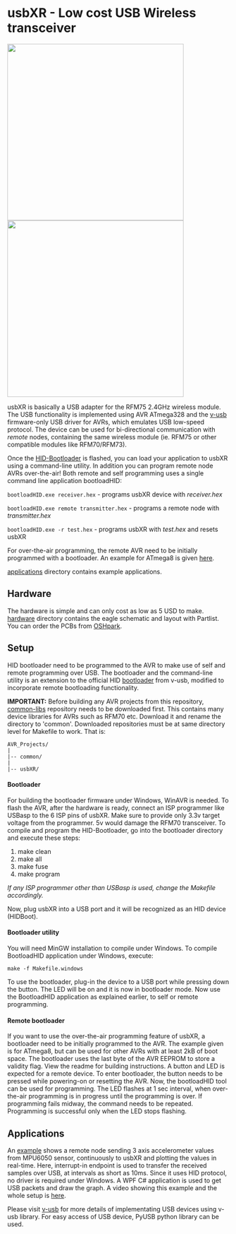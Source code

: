 usbXR - Low cost USB Wireless transceiver
=========================================

<img src="https://github.com/visakhanc/usbXR/blob/master/pic/front-1.jpg" width="400"> <img src="https://github.com/visakhanc/usbXR/blob/master/pic/back-1.jpg" width="400">

usbXR is basically a USB adapter for the RFM75 2.4GHz wireless module. The USB functionality is implemented using AVR ATmega328 and the [v-usb](https://www.obdev.at/products/vusb/index.html) firmware-only USB driver for AVRs, which emulates USB low-speed protocol. The device can be used for bi-directional communication with *remote* nodes, containing the same wireless module (ie. RFM75 or other compatible modules like RFM70/RFM73).

Once the [HID-Bootloader](https://github.com/visakhanc/usbXR/tree/master/bootloader/HID-bootloader-mega328) is flashed, you can load your application to usbXR using a command-line utility. In addition you can program remote node AVRs over-the-air! Both remote and self programming uses a single command line application bootloadHID:

`bootloadHID.exe receiver.hex` - programs usbXR device with _receiver.hex_

`bootloadHID.exe remote transmitter.hex` - programs a remote node with _transmitter.hex_

`bootloadHID.exe -r test.hex` - programs usbXR with _test.hex_ and resets usbXR
	
For over-the-air programming, the remote AVR need to be initially programmed with a bootloader. An example for ATmega8 is given [here](https://github.com/visakhanc/usbXR/tree/master/bootloader/remote-bootloader-mega8).
	
[applications](https://github.com/visakhanc/usbXR/tree/master/applications) directory contains example applications.

 
Hardware
--------

The hardware is simple and can only cost as low as 5 USD to make. [hardware](https://github.com/visakhanc/usbXR/tree/master/hardware) directory contains the eagle schematic and layout with Partlist.
You can order the PCBs from [OSHpark](https://oshpark.com/shared_projects/8Y8Vg5b4).


Setup
-----

HID bootloader need to be programmed to the AVR to make use of self and remote programming over USB. The bootloader and the command-line utility is an extension to the official HID [bootloader](https://www.obdev.at/products/vusb/bootloadhid.html) from v-usb, modified to incorporate remote bootloading functionality. 

**IMPORTANT:** Before building any AVR projects from this repository, [common-libs](https://github.com/visakhanc/common_libs) repository needs to be downloaded first. This contains many device libraries for AVRs such as RFM70 etc. Download it and rename the directory to 'common'. Downloaded repositories must be at same directory level for Makefile to work. That is:

	AVR_Projects/
	|
	|-- common/
	|
	|-- usbXR/

	
#### Bootloader

For building the bootloader firmware under Windows, WinAVR is needed. To flash the AVR, after the hardware is ready, connect an ISP programmer like USBasp to the 6 ISP pins of usbXR. Make sure to provide only 3.3v target voltage from the programmer. 5v would damage the RFM70 transceiver. To compile and program the HID-Bootloader, go into the bootloader directory and execute these steps:

1. make clean
2. make all
3. make fuse
4. make program

*If any ISP programmer other than USBasp is used, change the Makefile accordingly.*

Now, plug usbXR into a USB port and it will be recognized as an HID device (HIDBoot).


#### Bootloader utility

You will need MinGW installation to compile under Windows. To compile BootloadHID application under Windows, execute:

	make -f Makefile.windows
	
To use the bootloader, plug-in the device to a USB port while pressing down the button. The LED will be on and it is now in bootloader mode. Now use the BootloadHID application as explained earlier, to self or remote programming.


#### Remote bootloader

If you want to use the over-the-air programming feature of usbXR, a bootloader need to be initially programmed to the AVR. The example given is for ATmega8, but can be used for other AVRs with at least 2kB of boot space. The bootloader uses the last byte of the AVR EEPROM to store a validity flag. View the readme for building instructions. A button and LED is expected for a remote device. To enter bootloader, the button needs to be pressed while powering-on or resetting the AVR. Now, the bootloadHID tool can be used for programming. The LED flashes at 1 sec interval, when over-the-air programming is in progress until the programming is over. If programming fails midway, the command needs to be repeated. Programming is successful only when the LED stops flashing.


Applications
------------

An [example](https://github.com/visakhanc/usbXR/tree/master/applications/SensorReceive) shows a remote node sending 3 axis accelerometer values from MPU6050 sensor, continuously to usbXR and plotting the values in real-time. Here, interrupt-in endpoint is used to transfer the received samples over USB, at intervals as short as 10ms. Since it uses HID protocol, no driver is required under Windows. A WPF C# application is used to get USB packets and draw the graph. A video showing this example and the whole setup is [here](https://www.youtube.com/watch?v=0iYNhQ-_6nI).

Please visit [v-usb](https://www.obdev.at/products/vusb/index.html) for more details of implementating USB devices using v-usb library. For easy access of USB device, PyUSB python library can be used.